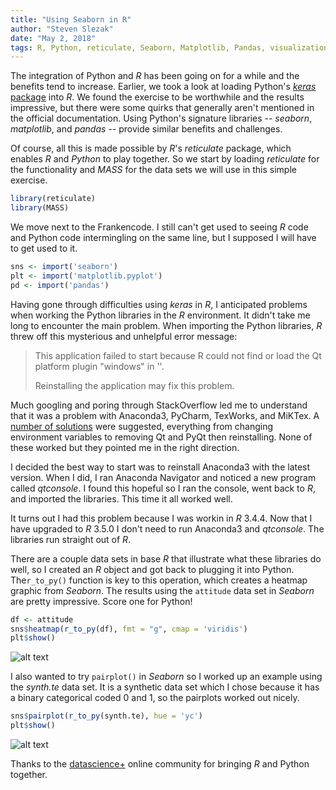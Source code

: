 ```yaml
---
title: "Using Seaborn in R"
author: "Steven Slezak"
date: "May 2, 2018"
tags: R, Python, reticulate, Seaborn, Matplotlib, Pandas, visualization
---
```


The integration of Python and *R* has been going on for a while and the benefits tend to increase. Earlier, we took a look at loading Python's [*keras* package](https://seslezak.github.io/Keras01/) into *R*. We found the exercise to be worthwhile and the results impressive, but there were some quirks that generally aren't mentioned in the official documentation. Using Python's signature libraries -- *seaborn*, *matplotlib*, and *pandas* -- provide similar benefits and challenges.

Of course, all this is made possible by *R*'s *reticulate* package, which enables *R* and *Python* to play together. So we start by loading *reticulate* for the functionality and *MASS* for the data sets we will use in this simple exercise.

```r
library(reticulate)
library(MASS)
```

We move next to the Frankencode. I still can't get used to seeing *R* code and Python code intermingling on the same line, but I supposed I will have to get used to it.

```r
sns <- import('seaborn')
plt <- import('matplotlib.pyplot')
pd <- import('pandas')
```
Having gone through difficulties using *keras* in *R*, I anticipated problems when working the Python libraries in the *R* environment. It didn't take me long to encounter the main problem. When importing the Python libraries, *R* threw off this mysterious and unhelpful error message:

>This application failed to start because R could not find or load the Qt platform plugin "windows"
>in ''.
>
>Reinstalling the application may fix this problem.

 Much googling and poring through StackOverflow led me to understand that it was a problem with Anaconda3, PyCharm, TexWorks, and MiKTex. A [number of solutions](https://stackoverflow.com/questions/41994485/error-could-not-find-or-load-the-qt-platform-plugin-windows-while-using-matplo) were suggested, everything from changing environment variables to removing Qt and PyQt then reinstalling. None of these worked but they pointed me in the right direction.

 I decided the best way to start was to reinstall Anaconda3 with the latest version. When I did, I ran Anaconda Navigator and noticed a new program called *qtconsole*. I found this hopeful so I ran the console, went back to *R*, and imported the libraries. This time it all worked well.

 It turns out I had this problem because I was workin in *R* 3.4.4. Now that I have upgraded to *R* 3.5.0 I don't need to run Anaconda3 and *qtconsole*. The libraries run straight out of *R*.

 There are a couple data sets in base *R* that illustrate what these libraries do well, so I created an *R* object and got back to plugging it into Python. The`r_to_py()` function is key to this operation, which creates a heatmap graphic from *Seaborn*. The results using the `attitude` data set in *Seaborn* are pretty impressive. Score one for Python!

 ```r
df <- attitude
sns$heatmap(r_to_py(df), fmt = "g", cmap = 'viridis')
plt$show()
 ```
![alt text](seslezak.github.io/images/2018-05-02-heatmap.png "Logo Title Text 1")

I also wanted to try `pairplot()` in *Seaborn* so I worked up an example using the *synth.te* data set. It is a synthetic data set which I chose because it has a binary categorical coded 0 and 1, so the pairplots worked out nicely.

```r
sns$pairplot(r_to_py(synth.te), hue = 'yc')
plt$show()
```

![alt text](seslezak.github.io/images/2018-05-02-pairplot.png "Logo Title Text 2")

Thanks to the [datascience+](https://datascienceplus.com/how-to-make-seaborn-pairplot-and-heatmap-in-r-write-python-in-r/) online community for bringing *R* and Python together.
